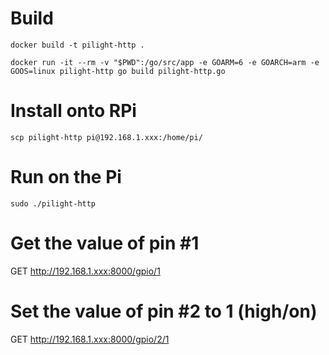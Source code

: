 # Build

`docker build -t pilight-http .`

`docker run -it --rm -v "$PWD":/go/src/app -e GOARM=6 -e GOARCH=arm -e GOOS=linux pilight-http go build pilight-http.go`

# Install onto RPi

`scp pilight-http pi@192.168.1.xxx:/home/pi/`

# Run on the Pi

`sudo ./pilight-http`

# Get the value of pin #1

GET http://192.168.1.xxx:8000/gpio/1

# Set the value of pin #2 to 1 (high/on)

GET http://192.168.1.xxx:8000/gpio/2/1
